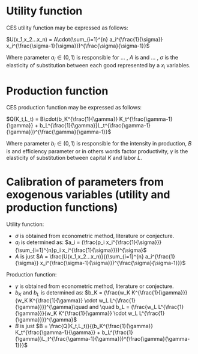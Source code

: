 # Utility function
CES utility function may be expressed as follows: 

$U(x_1,x_2...x_n) = A\cdot(\sum_{i=1}^{n} a_i^{\frac{1}{\sigma}} x_i^{\frac{\sigma-1}{\sigma}})^{\frac{\sigma}{\sigma-1}}$

Where parameter $a_i \in (0,1)$ is responsible for ... , $A$ is and ... , $\sigma$ is the elasticity of substitution between each good represented by a $x_i$ variables.


# Production function
CES production function may be expressed as follows:
 
$Q(K_t,L_t) = B\cdot(b_K^{\frac{1}{\gamma}} K_t^{\frac{\gamma-1}{\gamma}} + b_L^{\frac{1}{\gamma}}L_t^{\frac{\gamma-1}{\gamma}})^{\frac{\gamma}{\gamma-1}}$

Where parameter $b_i \in (0,1)$ is responsible for the intensity in production, $B$ is and efficiency parameter or in others words factor productivity, $\gamma$ is the elasticity of substitution between capital $K$ and labor $L$.


# Calibration of parameters from exogenous variables (utility and production functions)
Utility function:
- $\sigma$ is obtained from econometric method, literature or conjecture.
- $a_i$ is determined as: $a_i = (\frac{p_i x_i^{\frac{1}{\sigma}}}{\sum_{i=1}^{n}p_i x_i^{\frac{1}{\sigma}}})^{\sigma}$
- $A$ is just $A = \frac{U(x_1,x_2...x_n)}{(\sum_{i=1}^{n} a_i^{\frac{1}{\sigma}} x_i^{\frac{\sigma-1}{\sigma}})^{\frac{\sigma}{\sigma-1}}}$

Production function:
- $\gamma$ is obtained from econometric method, literature or conjecture.
- $b_K$ and $b_L$ is determined as: $b_K = (\frac{w_K K^{\frac{1}{\gamma}}}{w_K K^{\frac{1}{\gamma}} \cdot w_L L^{\frac{1}{\gamma}}})^{\gamma}\quad and \quad b_L = (\frac{w_L L^{\frac{1}{\gamma}}}{w_K K^{\frac{1}{\gamma}} \cdot w_L L^{\frac{1}{\gamma}}})^{\gamma}$
- $B$ is just $B = \frac{Q(K_t,L_t)}{(b_K^{\frac{1}{\gamma}} K_t^{\frac{\gamma-1}{\gamma}} + b_L^{\frac{1}{\gamma}}L_t^{\frac{\gamma-1}{\gamma}})^{\frac{\gamma}{\gamma-1}}}$

